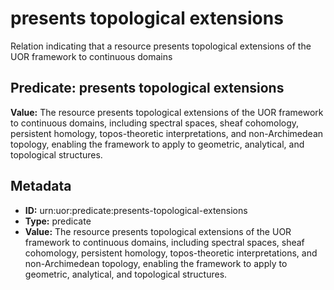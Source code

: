 # presents topological extensions

Relation indicating that a resource presents topological extensions of the UOR framework to continuous domains

## Predicate: presents topological extensions

**Value:** The resource presents topological extensions of the UOR framework to continuous domains, including spectral spaces, sheaf cohomology, persistent homology, topos-theoretic interpretations, and non-Archimedean topology, enabling the framework to apply to geometric, analytical, and topological structures.

## Metadata

- **ID:** urn:uor:predicate:presents-topological-extensions
- **Type:** predicate
- **Value:** The resource presents topological extensions of the UOR framework to continuous domains, including spectral spaces, sheaf cohomology, persistent homology, topos-theoretic interpretations, and non-Archimedean topology, enabling the framework to apply to geometric, analytical, and topological structures.
